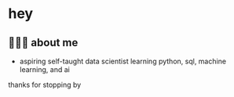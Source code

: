 # hey 

## 🙋🏻‍♀️ **about me**
- aspiring self-taught data scientist learning python, sql, machine learning, and ai

thanks for stopping by
